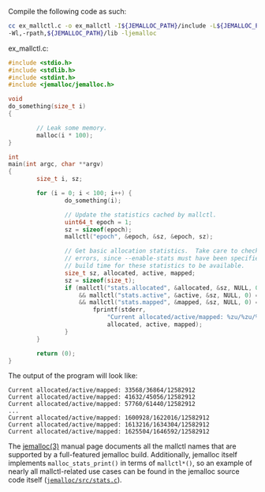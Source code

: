 Compile the following code as such:

```sh
cc ex_mallctl.c -o ex_mallctl -I${JEMALLOC_PATH}/include -L${JEMALLOC_PATH}/lib \
-Wl,-rpath,${JEMALLOC_PATH}/lib -ljemalloc
```

ex_mallctl.c:

```c
#include <stdio.h>
#include <stdlib.h>
#include <stdint.h>
#include <jemalloc/jemalloc.h>

void
do_something(size_t i)
{

        // Leak some memory.
        malloc(i * 100);
}

int
main(int argc, char **argv)
{
        size_t i, sz;

        for (i = 0; i < 100; i++) {
                do_something(i);

                // Update the statistics cached by mallctl.
                uint64_t epoch = 1;
                sz = sizeof(epoch);
                mallctl("epoch", &epoch, &sz, &epoch, sz);

                // Get basic allocation statistics.  Take care to check for
                // errors, since --enable-stats must have been specified at
                // build time for these statistics to be available.
                size_t sz, allocated, active, mapped;
                sz = sizeof(size_t);
                if (mallctl("stats.allocated", &allocated, &sz, NULL, 0) == 0
                    && mallctl("stats.active", &active, &sz, NULL, 0) == 0
                    && mallctl("stats.mapped", &mapped, &sz, NULL, 0) == 0) {
                        fprintf(stderr,
                            "Current allocated/active/mapped: %zu/%zu/%zu\n",
                            allocated, active, mapped);
                }
        }

        return (0);
}
```

The output of the program will look like:

```text
Current allocated/active/mapped: 33568/36864/12582912
Current allocated/active/mapped: 41632/45056/12582912
Current allocated/active/mapped: 57760/61440/12582912
...
Current allocated/active/mapped: 1600928/1622016/12582912
Current allocated/active/mapped: 1613216/1634304/12582912
Current allocated/active/mapped: 1625504/1646592/12582912
```

The [jemalloc(3)](http://www.canonware.com/download/jemalloc/jemalloc-latest/doc/jemalloc.html) manual page documents all the mallctl names that are supported by a full-featured jemalloc build.  Additionally, jemalloc itself implements `malloc_stats_print()` in terms of `mallctl*()`, so an example of nearly all mallctl-related use cases can be found in the jemalloc source code itself ([`jemalloc/src/stats.c`](https://github.com/jemalloc/jemalloc/blob/master/src/stats.c)).